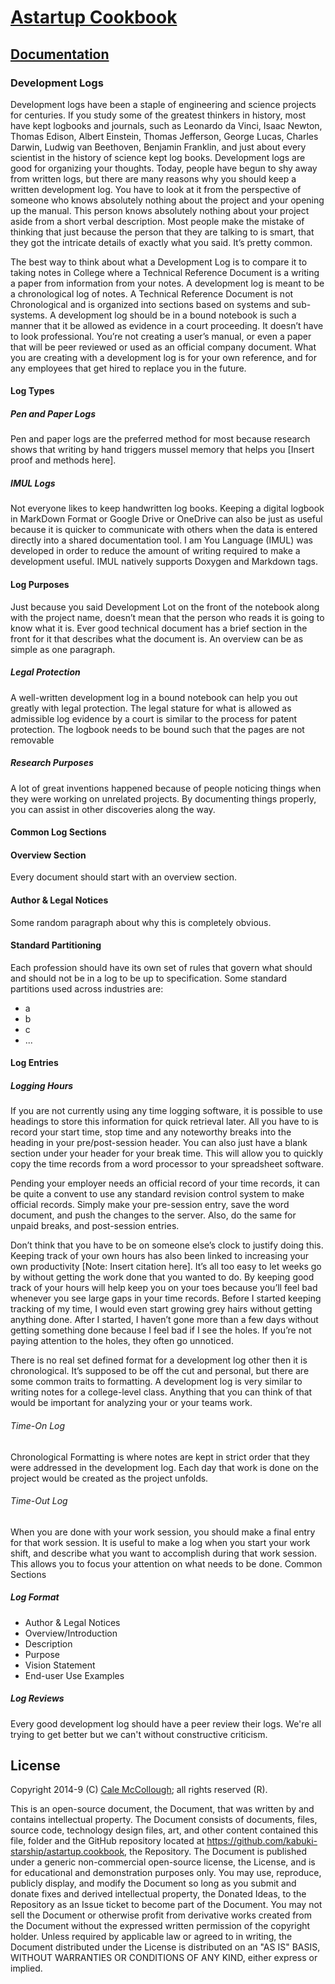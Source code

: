 # [Astartup Cookbook](../readme.md)

## [Documentation](./readme.md)

### Development Logs

Development logs have been a staple of engineering and science projects for centuries. If you study some of the greatest thinkers in history, most have kept logbooks and journals, such as Leonardo da Vinci, Isaac Newton, Thomas Edison, Albert Einstein, Thomas Jefferson, George Lucas, Charles Darwin, Ludwig van Beethoven, Benjamin Franklin, and just about every scientist in the history of science kept log books. Development logs are good for organizing your thoughts. Today, people have begun to shy away from written logs, but there are many reasons why you should keep a written development log.
You have to look at it from the perspective of someone who knows absolutely nothing about the project and your opening up the manual. This person knows absolutely nothing about your project aside from a short verbal description. Most people make the mistake of thinking that just because the person that they are talking to is smart, that they got the intricate details of exactly what you said. It’s pretty common.

The best way to think about what a Development Log is to compare it to taking notes in College where a Technical Reference Document is a writing a paper from information from your notes. A development log is meant to be a chronological log of notes. A Technical Reference Document is not Chronological and is organized into sections based on systems and sub-systems. A development log should be in a bound notebook is such a manner that it be allowed as evidence in a court proceeding. It doesn’t have to look professional. You’re not creating a user’s manual, or even a paper that will be peer reviewed or used as an official company document. What you are creating with a development log is for your own reference, and for any employees that get hired to replace you in the future.

#### Log Types

##### Pen and Paper Logs

Pen and paper logs are the preferred method for most because research shows that writing by hand triggers mussel memory that helps you [Insert proof and methods here].

##### IMUL Logs

Not everyone likes to keep handwritten log books. Keeping a digital logbook in MarkDown Format or Google Drive or OneDrive can also be just as useful because it is quicker to communicate with others when the data is entered directly into a shared documentation tool. I am You Language (IMUL) was developed in order to reduce the amount of writing required to make a development useful. IMUL natively supports Doxygen and Markdown tags.

#### Log Purposes

Just because you said Development Lot on the front of the notebook along with the project name, doesn’t mean that the person who reads it is going to know what it is. Ever good technical document has a brief section in the front for it that describes what the document is. An overview can be as simple as one paragraph.

##### Legal Protection

A well-written development log in a bound notebook can help you out greatly with legal protection. The legal stature for what is allowed as admissible log evidence by a court is similar to the process for patent protection. The logbook needs to be bound such that the pages are not removable

##### Research Purposes

A lot of great inventions happened because of people noticing things when they were working on unrelated projects. By documenting things properly, you can assist in other discoveries along the way.

#### Common Log Sections

#### Overview Section
Every document should start with an overview section.

#### Author & Legal Notices
Some random paragraph about why this is completely obvious.

#### Standard Partitioning

Each profession should have its own set of rules that govern what should and should not be in a log to be up to specification. Some standard partitions used across industries are:
* a
* b
* c
* ...

#### Log Entries

##### Logging Hours

If you are not currently using any time logging software, it is possible to use headings to store this information for quick retrieval later. All you have to is record your start time, stop time and any noteworthy breaks into the heading in your pre/post-session header. You can also just have a blank section under your header for your break time. This will allow you to quickly copy the time records from a word processor to your spreadsheet software.

Pending your employer needs an official record of your time records, it can be quite a convent to use any standard revision control system to make official records. Simply make your pre-session entry, save the word document, and push the changes to the server. Also, do the same for unpaid breaks, and post-session entries.

Don’t think that you have to be on someone else’s clock to justify doing this. Keeping track of your own hours has also been linked to increasing your own productivity [Note: Insert citation here]. It’s all too easy to let weeks go by without getting the work done that you wanted to do. By keeping good track of your hours will help keep you on your toes because you’ll feel bad whenever you see large gaps in your time records. Before I started keeping tracking of my time, I would even start growing grey hairs without getting anything done. After I started, I haven’t gone more than a few days without getting something done because I feel bad if I see the holes. If you’re not paying attention to the holes, they often go unnoticed.

There is no real set defined format for a development log other then it is chronological. It’s supposed to be off the cut and personal, but there are some common traits to formatting. A development log is very similar to writing notes for a college-level class. Anything that you can think of that would be important for analyzing your or your teams work.

###### Time-On Log

Chronological Formatting is where notes are kept in strict order that they were addressed in the development log. Each day that work is done on the project would be created as the project unfolds.

###### Time-Out Log

When you are done with your work session, you should make a final entry for that work session.
It is useful to make a log when you start your work shift, and describe what you want to accomplish during that work session. This allows you to focus your attention on what needs to be done.
Common Sections

##### Log Format

* Author & Legal Notices
* Overview/Introduction
* Description
* Purpose
* Vision Statement
* End-user Use Examples

##### Log Reviews

Every good development log should have a peer review their logs. We're all trying to get better but we can't without constructive criticism.

## License

Copyright 2014-9 (C) [Cale McCollough](https://calemccollough.github.io); all rights reserved (R).

This is an open-source document, the Document, that was written by and contains intellectual property. The Document consists of documents, files, source code, technology design files, art, and other content contained this file, folder and the GitHub repository located at <https://github.com/kabuki-starship/astartup.cookbook>, the Repository. The Document is published under a generic non-commercial open-source license, the License, and is for educational and demonstration purposes only. You may use, reproduce, publicly display, and modify the Document so long as you submit and donate fixes and derived intellectual property, the Donated Ideas, to the Repository as an Issue ticket to become part of the Document. You may not sell the Document or otherwise profit from derivative works created from the Document without the expressed written permission of the copyright holder. Unless required by applicable law or agreed to in writing, the Document distributed under the License is distributed on an "AS IS" BASIS, WITHOUT WARRANTIES OR CONDITIONS OF ANY KIND, either express or implied.
